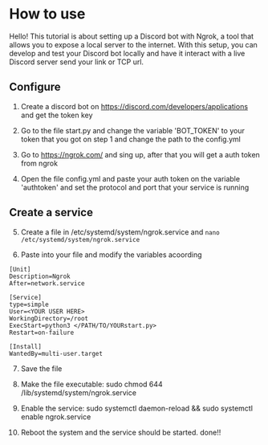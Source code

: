 # How to use 

Hello! This tutorial is about setting up a Discord bot with Ngrok, a tool that allows you to expose a local server to the internet. With this setup, you can develop and test your Discord bot locally and have it interact with a live Discord server send your link or TCP url.

## Configure 
1. Create a discord bot on https://discord.com/developers/applications and get the token key 

2. Go to the file start.py and change the variable 'BOT_TOKEN' to your token that you got on step 1 and change the path to the config.yml

3. Go to https://ngrok.com/ and sing up, after that you will get a auth token from ngrok

4. Open the file config.yml and paste your auth token on the variable 'authtoken' and set the protocol and port that your service is running


## Create a service

5. Create a file in /etc/systemd/system/ngrok.service and ``` nano /etc/systemd/system/ngrok.service ```

6. Paste into your file and modify the variables acoording  
```
[Unit]
Description=Ngrok
After=network.service

[Service]
type=simple
User=<YOUR USER HERE>
WorkingDirectory=/root
ExecStart=python3 </PATH/TO/YOURstart.py>
Restart=on-failure

[Install]
WantedBy=multi-user.target
```
7. Save the file

8. Make the file executable: sudo chmod 644 /lib/systemd/system/ngrok.service

9. Enable the service: sudo systemctl daemon-reload && sudo systemctl enable ngrok.service

10. Reboot the system and the service should be started. done!!

